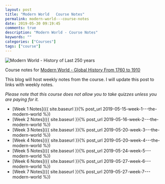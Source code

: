 ```yaml
---
layout: post
title: "Modern World   Course Notes"
permalink: modern-world---course-notes
date: 2019-05-30 09:19:45
comments: true
description: "Modern World - Course Notes"
keywords: ""
categories: ["Courses"]
tags: ["course"]
---
```


![Modern World - History of Last 250 years](/images/modern-world.png)

Course notes for [Modern World - Global History From 1760 to 1910](https://www.coursera.org/learn/modern-world/)

This blog will host weekly notes from the course. I will update this post to links with weekly notes.

_Please note that this course does not allow you to take quizzes unless you are paying for it._

* [Week 1 Notes]({{ site.baseurl }}{% post_url 2019-05-15-week-1---the-modern-world %})
* [Week 2 Notes]({{ site.baseurl }}{% post_url  2019-05-16-week-2---the-modern-world %})
* [Week 3 Notes]({{ site.baseurl }}{% post_url  2019-05-20-week-3---the-modern-world %})
* [Week 4 Notes]({{ site.baseurl }}{% post_url  2019-05-20-week-4---the-modern-world %})
* [Week 5 Notes]({{ site.baseurl }}{% post_url  2019-05-24-week-5---modern-world %})
* [Week 6 Notes]({{ site.baseurl }}{% post_url  2019-05-27-week-6---modern-world %})
* [Week 7 Notes]({{ site.baseurl }}{% post_url  2019-05-27-week-7---modern-world %})
